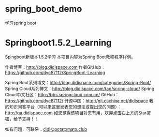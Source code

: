 # spring_boot_demo
学习spring boot

# Springboot1.5.2_Learning
Spingboot新版本1.5.2学习
本项目内容为Spring Boot教程程序样例。

作者博客：http://blog.didispace.com 作者GitHub：https://github.com/dyc87112/SpringBoot-Learning

Spring Boot系列博文：http://blog.didispace.com/categories/Spring-Boot/
Spring Cloud系列博文：http://blog.didispace.com/tag/spring-cloud/
Spring Cloud中文社区：http://bbs.springcloud.com.cn/
GitHub：https://github.com/dyc87112/
开源中国：http://git.oschina.net/didispace
我的知识问答平台（可以来这里发表您的想法或提出您的问题）：http://qa.didispace.com
如您觉得该项目对您有用，欢迎点击右上方的Star按钮，给予支持！！

如有问题，可联系：didi@potatomato.club

